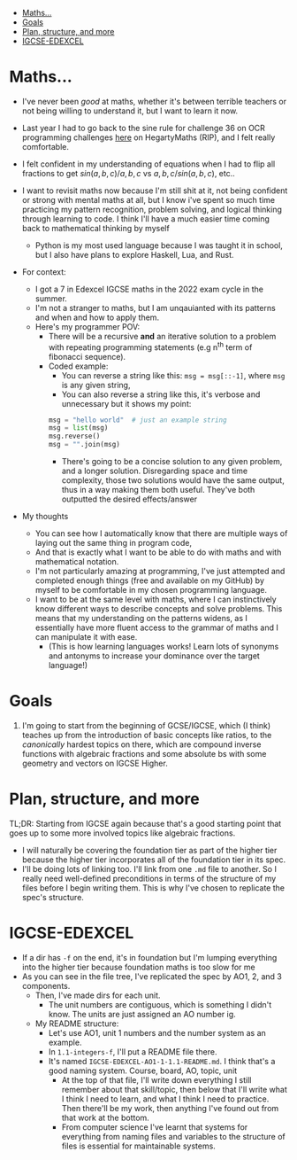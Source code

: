 <!-- vim-markdown-toc GFM -->

* [Maths...](#maths)
* [Goals](#goals)
* [Plan, structure, and more](#plan-structure-and-more)
* [IGCSE-EDEXCEL](#igcse-edexcel)

<!-- vim-markdown-toc -->

# Maths...

- I've never been *good* at maths, whether it's between terrible teachers or not being willing to understand it, but I want to learn it now.
- Last year I had to go back to the sine rule for challenge 36 on OCR programming challenges [here](https://www.ocr.org.uk/Images/260930-coding-challenges-booklet.pdf) on HegartyMaths (RIP), and I felt really comfortable.
- I felt confident in my understanding of equations when I had to flip all fractions to get $sin(a,b,c)/a,b,c$ vs $a,b,c/sin(a,b,c)$, etc..
- I want to revisit maths now because I'm still shit at it, not being confident or strong with mental maths at all, but I know i've spent so much time practicing my pattern recognition, problem solving, and logical thinking through learning to code. I think I'll have a much easier time coming back to mathematical thinking by myself
    - Python is my most used language because I was taught it in school, but I also have plans to explore Haskell, Lua, and Rust.

- For context:
    - I got a 7 in Edexcel IGCSE maths in the 2022 exam cycle in the summer.
    - I'm not a stranger to maths, but I am unqauianted with its patterns and when and how to apply them.
    - Here's my programmer POV:
        - There will be a recursive **and** an iterative solution to a problem with repeating programming statements (e.g n<sup>th</sup> term of fibonacci sequence).
        - Coded example:
            - You can reverse a string like this: `msg = msg[::-1]`, where `msg` is any given string,
            - You can also reverse a string like this, it's verbose and unnecessary but it shows my point:
            ```python
            msg = "hello world"  # just an example string
            msg = list(msg)
            msg.reverse()
            msg = "".join(msg)
            ```
            - There's going to be a concise solution to any given problem, and a longer solution. Disregarding space and time complexity, those two solutions would have the same output, thus in a way making them both useful. They've both outputted the desired effects/answer

- My thoughts
    - You can see how I automatically know that there are multiple ways of laying out the same thing in program code,
    - And that is exactly what I want to be able to do with maths and with mathematical notation.
    - I'm not particularly amazing at programming, I've just attempted and completed enough things (free and available on my GitHub) by myself to be comfortable in my chosen programming language.
    - I want to be at the same level with maths, where I can instinctively know different ways to describe concepts and solve problems. This means that my understanding on the patterns widens, as I essentially have more fluent access to the grammar of maths and I can manipulate it with ease.
        - (This is how learning languages works! Learn lots of synonyms and antonyms to increase your dominance over the target language!)

# Goals

1. I'm going to start from the beginning of GCSE/IGCSE, which (I think) teaches up from the introduction of basic concepts like ratios, to the *canonically* hardest topics on there, which are compound inverse functions with algebraic fractions and some absolute bs with some geometry and vectors on IGCSE Higher.

# Plan, structure, and more

TL;DR: Starting from IGCSE again because that's a good starting point that goes up to some more involved topics like algebraic fractions.
- I will naturally be covering the foundation tier as part of the higher tier because the higher tier incorporates all of the foundation tier in its spec.
- I'll be doing lots of linking too. I'll link from one `.md` file to another. So I really need well-defined preconditions in terms of the structure of my files before I begin writing them. This is why I've chosen to replicate the spec's structure.

# IGCSE-EDEXCEL

- If a dir has `-f` on the end, it's in foundation but I'm lumping everything into the higher tier because foundation maths is too slow for me
- As you can see in the file tree, I've replicated the spec by AO1, 2, and 3 components.
    - Then, I've made dirs for each unit.
        - The unit numbers are contiguous, which is something I didn't know. The units are just assigned an AO number ig.
    - My README structure:
        - Let's use AO1, unit 1 numbers and the number system as an example.
        - In `1.1-integers-f`, I'll put a README file there.
        - It's named `IGCSE-EDEXCEL-AO1-1-1.1-README.md`. I think that's a good naming system. Course, board, AO, topic, unit
            - At the top of that file, I'll write down everything I still remember about that skill/topic, then below that I'll write what I think I need to learn, and what I think I need to practice. Then there'll be my work, then anything I've found out from that work at the bottom.
            - From computer science I've learnt that systems for everything from naming files and variables to the structure of files is essential for maintainable systems.
